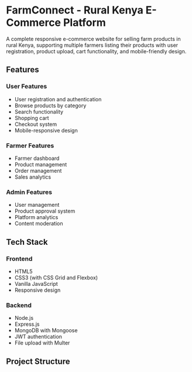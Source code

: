 # FarmConnect - Rural Kenya E-Commerce Platform

A complete responsive e-commerce website for selling farm products in rural Kenya, supporting multiple farmers listing their products with user registration, product upload, cart functionality, and mobile-friendly design.

## Features

### User Features
- User registration and authentication
- Browse products by category
- Search functionality
- Shopping cart
- Checkout system
- Mobile-responsive design

### Farmer Features
- Farmer dashboard
- Product management
- Order management
- Sales analytics

### Admin Features
- User management
- Product approval system
- Platform analytics
- Content moderation

## Tech Stack

### Frontend
- HTML5
- CSS3 (with CSS Grid and Flexbox)
- Vanilla JavaScript
- Responsive design

### Backend
- Node.js
- Express.js
- MongoDB with Mongoose
- JWT authentication
- File upload with Multer

## Project Structure
